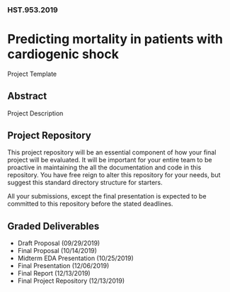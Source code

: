 ### HST.953.2019

# Predicting mortality in patients with cardiogenic shock

Project Template

## Abstract

Project Description

## Project Repository
This project repository will be an essential component of how your final project will be evaluated. It will be important for your entire team to be proactive in maintaining the all the documentation and code in this repository.  You have free reign to alter this repository for your needs, but suggest this standard directory structure for starters.

All your submissions, except the final presentation is expected to be committed to this repository before the stated deadlines.

## Graded Deliverables

- Draft Proposal (09/29/2019)
- Final Proposal (10/14/2019)
- Midterm EDA Presentation (10/25/2019)
- Final Presentation (12/06/2019)
- Final Report (12/13/2019)
- Final Project Repository (12/13/2019)
